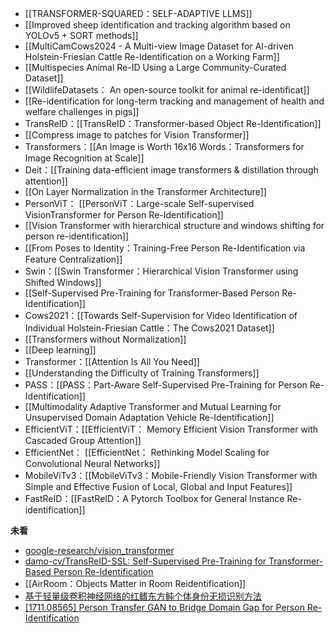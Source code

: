 - [[TRANSFORMER-SQUARED：SELF-ADAPTIVE LLMS]]
- [[Improved sheep identification and tracking algorithm based on YOLOv5 + SORT methods]]
- [[MultiCamCows2024 - A Multi-view Image Dataset for AI-driven Holstein-Friesian Cattle Re-Identification on a Working Farm]]
- [[Multispecies Animal Re-ID Using a Large Community-Curated Dataset]]
- [[WildlifeDatasets： An open-source toolkit for animal re-identificat]]
- [[Re-identification for long-term tracking and management of health and welfare challenges in pigs]]
- TransReID：[[TransReID：Transformer-based Object Re-Identification]]
- [[Compress image to patches for Vision Transformer]]
- Transformers：[[An Image is Worth 16x16 Words：Transformers for Image Recognition at Scale]]
- Deit：[[Training data-efficient image transformers & distillation through attention]]
- [[On Layer Normalization in the Transformer Architecture]]
- PersonViT： [[PersonViT：Large-scale Self-supervised VisionTransformer for Person Re-Identification]]
- [[Vision Transformer with hierarchical structure and windows shifting for person re-identification]]
- [[From Poses to Identity：Training-Free Person Re-Identification via Feature Centralization]]
- Swin：[[Swin Transformer：Hierarchical Vision Transformer using Shifted Windows]]
- [[Self-Supervised Pre-Training for Transformer-Based Person Re-Identification]]
- Cows2021：[[Towards Self-Supervision for Video Identification of Individual Holstein-Friesian Cattle：The Cows2021 Dataset]]
- [[Transformers without Normalization]]
- [[Deep learning]]
- Transformer：[[Attention Is All You Need]]
- [[Understanding the Difficulty of Training Transformers]]
- PASS：[[PASS：Part-Aware Self-Supervised Pre-Training for Person Re-Identification]]
- [[Multimodality Adaptive Transformer and Mutual Learning for Unsupervised Domain Adaptation Vehicle Re-Identification]]
- EfficientViT：[[EfficientViT： Memory Efficient Vision Transformer with Cascaded Group Attention]]
- EfficientNet： [[EfficientNet： Rethinking Model Scaling for Convolutional Neural Networks]]
- MobileViTv3：[[MobileViTv3：Mobile-Friendly Vision Transformer with Simple and Effective Fusion of Local, Global and Input Features]]
- FastReID：[[FastReID：A Pytorch Toolbox for General Instance Re-identification]]


**未看**
- [google-research/vision_transformer](https://github.com/google-research/vision_transformer)
- [damo-cv/TransReID-SSL: Self-Supervised Pre-Training for Transformer-Based Person Re-Identification](https://github.com/damo-cv/TransReID-SSL)
- [[AirRoom：Objects Matter in Room Reidentification]]
- [基于轻量级卷积神经网络的红鳍东方鲀个体身份无损识别方法](http://www.aquaticjournal.com/article/doi/10.7541/2023.2022.0422)
- [[1711.08565] Person Transfer GAN to Bridge Domain Gap for Person Re-Identification](https://arxiv.org/abs/1711.08565)